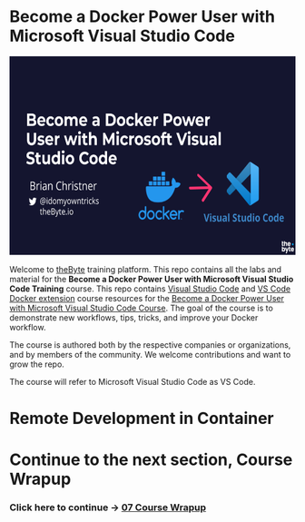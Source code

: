 # Become a Docker Power User with Microsoft Visual Studio Code

<img src="./../img/vs-code-docker-training.png" alt="VS Code and Docker training" height="350"> 

Welcome to [theByte](https://www.thebyte.io) training platform. This repo contains all the labs and material for the **Become a Docker Power User with Microsoft Visual Studio Code Training** course. This repo contains [Visual Studio Code](https://code.visualstudio.com) and [VS Code Docker extension](https://marketplace.visualstudio.com/items?itemName=ms-azuretools.vscode-docker) course resources for the [Become a Docker Power User with Microsoft Visual Studio Code Course](https://www.thebyte.io/become-a-docker-power-user-with-microsoft-visual-studio-code). The goal of the course is to demonstrate new workflows, tips, tricks, and improve your Docker workflow.

The course is authored both by the respective companies or organizations, and by members of the community. We welcome contributions and want to grow the repo.

The course will refer to Microsoft Visual Studio Code as VS Code.

# Remote Development in Container

# Continue to the next section, Course Wrapup

### Click here to continue -> [07 Course Wrapup](./../07-course-wrapup/wrapup.md)